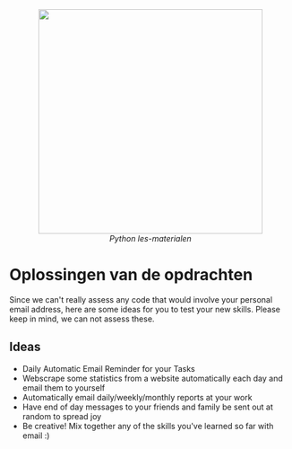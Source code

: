 <center>
    <img src='https://intecbrussel.be/img/logo3.png' width='400px' height='auto'/>
    <br/>
    <em>Python les-materialen</em>
</center>

# Oplossingen van de opdrachten

Since we can't really assess any code that would involve your personal email address, here are some ideas for you to test your new skills. Please keep in mind, we can not assess these.


## Ideas

* Daily Automatic Email Reminder for your Tasks
* Webscrape some statistics from a website automatically each day and email them to yourself
* Automatically email daily/weekly/monthly reports at your work
* Have end of day messages to your friends and family be sent out at random to spread joy
* Be creative! Mix together any of the skills you've learned so far with email :)
